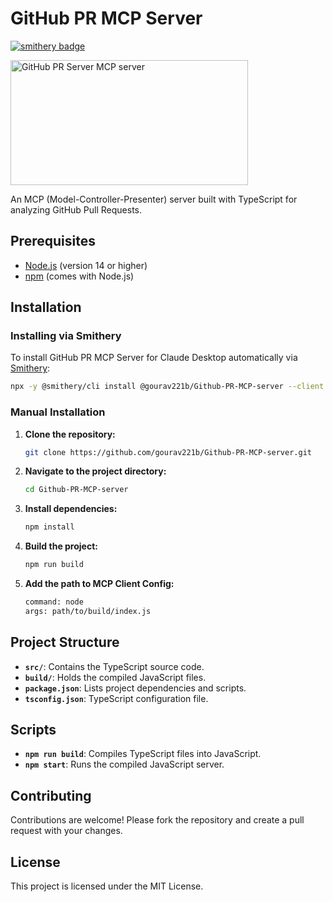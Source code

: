 # GitHub PR MCP Server

[![smithery badge](https://smithery.ai/badge/@gourav221b/Github-PR-MCP-server)](https://smithery.ai/server/@gourav221b/Github-PR-MCP-server)

<a href="https://glama.ai/mcp/servers/@gourav221b/Github-PR-MCP-server">
  <img width="380" height="200" src="https://glama.ai/mcp/servers/@gourav221b/Github-PR-MCP-server/badge" alt="GitHub PR Server MCP server" />
</a>

An MCP (Model-Controller-Presenter) server built with TypeScript for analyzing GitHub Pull Requests.

## Prerequisites

- [Node.js](https://nodejs.org/) (version 14 or higher)
- [npm](https://www.npmjs.com/) (comes with Node.js)

## Installation
### Installing via Smithery

To install GitHub PR MCP Server for Claude Desktop automatically via [Smithery](https://smithery.ai/server/@gourav221b/Github-PR-MCP-server):

```bash
npx -y @smithery/cli install @gourav221b/Github-PR-MCP-server --client claude
```

### Manual Installation
1. **Clone the repository:**

   ```bash
   git clone https://github.com/gourav221b/Github-PR-MCP-server.git
   ```


2. **Navigate to the project directory:**

   ```bash
   cd Github-PR-MCP-server
   ```


3. **Install dependencies:**

   ```bash
   npm install
   ```


4. **Build the project:**

   ```bash
   npm run build
   ```


5. **Add the path to MCP Client Config:**

   ```bash
   command: node
   args: path/to/build/index.js
   ```


## Project Structure

- **`src/`**: Contains the TypeScript source code.
- **`build/`**: Holds the compiled JavaScript files.
- **`package.json`**: Lists project dependencies and scripts.
- **`tsconfig.json`**: TypeScript configuration file.

## Scripts

- **`npm run build`**: Compiles TypeScript files into JavaScript.
- **`npm start`**: Runs the compiled JavaScript server.

## Contributing

Contributions are welcome! Please fork the repository and create a pull request with your changes.

## License

This project is licensed under the MIT License. 